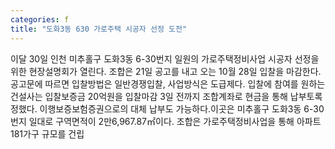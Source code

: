 ```yaml
---
categories: f
title: "도화3동 630 가로주택 시공자 선정 도전"
---
```

이달 30일 인천 미추홀구 도화3동 6-30번지 일원의 가로주택정비사업 시공자 선정을 위한 현장설명회가 열린다. 조합은 21일 공고를 내고 오는 10월 28일 입찰을 마감한다.공고문에 따르면 입찰방법은 일반경쟁입찰, 사업방식은 도급제다. 입찰에 참여를 원하는 건설사는 입찰보증금 20억원을 입찰마감 3일 전까지 조합계좌로 현금을 통해 납부토록 정했다. 이행보증보험증권으로의 대체 납부도 가능하다.이곳은 미추홀구 도화3동 6-30번지 일대로 구역면적이 2만6,967.87㎡이다. 조합은 가로주택정비사업을 통해 아파트 181가구 규모를 건립